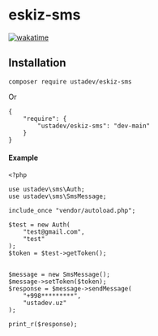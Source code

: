 # eskiz-sms

[![wakatime](https://wakatime.com/badge/user/d3110f77-d926-4238-8cdc-a8991b6685c0/project/018b3716-2c96-4a0c-acdc-44282e485800.svg)](https://wakatime.com/badge/user/d3110f77-d926-4238-8cdc-a8991b6685c0/project/018b3716-2c96-4a0c-acdc-44282e485800)

## Installation

    composer require ustadev/eskiz-sms

Or

    {
        "require": {
            "ustadev/eskiz-sms": "dev-main"
        }
    }


#### Example

    <?php

    use ustadev\sms\Auth;
    use ustadev\sms\SmsMessage;
    
    include_once "vendor/autoload.php";
    
    $test = new Auth(
        "test@gmail.com",
        "test"
    );
    $token = $test->getToken();
    
    
    $message = new SmsMessage();
    $message->setToken($token);
    $response = $message->sendMessage(
        "+998*********",
        "ustadev.uz"
    );
    
    print_r($response);



